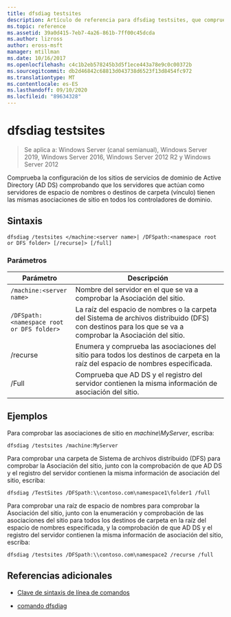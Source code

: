 ```yaml
---
title: dfsdiag testsites
description: Artículo de referencia para dfsdiag testsites, que comprueba la configuración de los sitios de servicios de dominio de Active Directory (AD DS) comprobando que los servidores que actúan como destinos de carpeta (vínculo) o servidores de espacio de nombres tienen las mismas asociaciones de sitio en todos los controladores de dominio.
ms.topic: reference
ms.assetid: 39a0d415-7eb7-4a26-861b-7ff00c45dcda
ms.author: lizross
author: eross-msft
manager: mtillman
ms.date: 10/16/2017
ms.openlocfilehash: c4c1b2eb578245b3d5f1ece443a78e9c0c00372b
ms.sourcegitcommit: db2d46842c68813d043738d6523f13d8454fc972
ms.translationtype: MT
ms.contentlocale: es-ES
ms.lasthandoff: 09/10/2020
ms.locfileid: "89634328"
---
```

# <a name="dfsdiag-testsites"></a>dfsdiag testsites

> Se aplica a: Windows Server (canal semianual), Windows Server 2019, Windows Server 2016, Windows Server 2012 R2 y Windows Server 2012

Comprueba la configuración de los sitios de servicios de dominio de Active Directory (AD DS) comprobando que los servidores que actúan como servidores de espacio de nombres o destinos de carpeta (vínculo) tienen las mismas asociaciones de sitio en todos los controladores de dominio.

## <a name="syntax"></a>Sintaxis

```
dfsdiag /testsites </machine:<server name>| /DFSpath:<namespace root or DFS folder> [/recurse]> [/full]
```

### <a name="parameters"></a>Parámetros

| Parámetro | Descripción |
| --------- | ----------- |
| `/machine:<server name>` | Nombre del servidor en el que se va a comprobar la Asociación del sitio. |
| `/DFSpath:<namespace root or DFS folder>` | La raíz del espacio de nombres o la carpeta del Sistema de archivos distribuido (DFS) con destinos para los que se va a comprobar la Asociación del sitio. |
| /recurse | Enumera y comprueba las asociaciones del sitio para todos los destinos de carpeta en la raíz del espacio de nombres especificada. |
| /Full | Comprueba que AD DS y el registro del servidor contienen la misma información de asociación del sitio. |

## <a name="examples"></a>Ejemplos

Para comprobar las asociaciones de sitio en *machine\MyServer*, escriba:

```
dfsdiag /testsites /machine:MyServer
```

Para comprobar una carpeta de Sistema de archivos distribuido (DFS) para comprobar la Asociación del sitio, junto con la comprobación de que AD DS y el registro del servidor contienen la misma información de asociación del sitio, escriba:

```
dfsdiag /TestSites /DFSpath:\\contoso.com\namespace1\folder1 /full
```

Para comprobar una raíz de espacio de nombres para comprobar la Asociación del sitio, junto con la enumeración y comprobación de las asociaciones del sitio para todos los destinos de carpeta en la raíz del espacio de nombres especificada, y la comprobación de que AD DS y el registro del servidor contienen la misma información de asociación del sitio, escriba:

```
dfsdiag /testsites /DFSpath:\\contoso.com\namespace2 /recurse /full
```

## <a name="additional-references"></a>Referencias adicionales

- [Clave de sintaxis de línea de comandos](command-line-syntax-key.md)

- [comando dfsdiag](dfsdiag.md)
